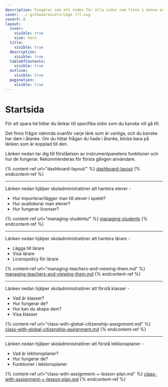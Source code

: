 ```yaml
---
description: Fungerar som ett index för alla sidor som finns i denna användarmanual.
cover: ../.gitbook/assets/Logo (7).svg
coverY: 0
layout:
  cover:
    visible: true
    size: hero
  title:
    visible: true
  description:
    visible: true
  tableOfContents:
    visible: true
  outline:
    visible: true
  pagination:
    visible: true
---
```


# Startsida

För att spara tid hittar du länkar till specifika sidor som du kanske vill gå till.&#x20;

Det finns frågor nämnda ovanför varje länk som är vanliga, och du kanske har dem i åtanke. Om du hittar frågan du hade i åtanke, klicka bara på länken som är kopplad till den.

Länken nedan tar dig till förståelsen av instrumentpanelens funktioner och hur de fungerar. Rekommenderas för första gången användare.

{% content-ref url="dashboard-layout/" %}
[dashboard-layout](dashboard-layout/)
{% endcontent-ref %}

***

Länken nedan hjälper skoladministratörer att hantera elever -

* Hur importerar/lägger man till elever i spelet?
* Hur avallokerar man elever?
* Hur fungerar licenser?

{% content-ref url="managing-students/" %}
[managing-students](managing-students/)
{% endcontent-ref %}

***

Länken nedan hjälper skoladministratörer att hantera lärare -

* Lägga till lärare
* Visa lärare&#x20;
* Licenspolicy för lärare

{% content-ref url="managing-teachers-and-viewing-them.md" %}
[managing-teachers-and-viewing-them.md](managing-teachers-and-viewing-them.md)
{% endcontent-ref %}

***

Länken nedan hjälper skoladministratörer att förstå klasser -

* Vad är klasser?
* Hur fungerar de?
* Hur kan du skapa dem?
* Visa klasser

{% content-ref url="class-with-global-citizenship-assignment.md" %}
[class-with-global-citizenship-assignment.md](class-with-global-citizenship-assignment.md)
{% endcontent-ref %}

***

Länken nedan hjälper skoladministratörer att förstå lektionsplaner -

* Vad är lektionsplaner?
* Hur fungerar de?
* Funktioner i lektionsplaner

{% content-ref url="class-with-assignment-+-lesson-plan.md" %}
[class-with-assignment-+-lesson-plan.md](class-with-assignment-+-lesson-plan.md)
{% endcontent-ref %}

